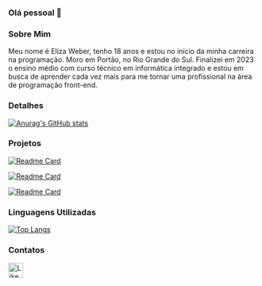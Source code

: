 ### Olá pessoal 👋

### Sobre Mim
Meu nome é Eliza Weber, tenho 18 anos e estou no início da minha carreira na programação. Moro em Portão, no Rio Grande do Sul. Finalizei em 2023 o ensino médio com curso técnico em informática integrado e estou em busca de aprender cada vez mais para me tornar uma profissional na área de programação front-end.

### Detalhes

[![Anurag's GitHub stats](https://github-readme-stats.vercel.app/api?username=ElizaWbr&show_icons=true&theme=synthwave)](https://github.com/anuraghazra/github-readme-stats)

### Projetos

[![Readme Card](https://github-readme-stats.vercel.app/api/pin/?username=ElizaWbr&repo=projeto-tiktok&theme=synthwave)](https://github.com/ElizaWbr/projeto-tiktok)

[![Readme Card](https://github-readme-stats.vercel.app/api/pin/?username=ElizaWbr&repo=Trabalho-de-LPII-PHP&theme=synthwave)](https://github.com/ElizaWbr/Trabalho-de-LPII-PHP)

[![Readme Card](https://github-readme-stats.vercel.app/api/pin/?username=ElizaWbr&repo=Series.Show&theme=synthwave)](https://github.com/ElizaWbr/Series.Show)

### Linguagens Utilizadas

[![Top Langs](https://github-readme-stats.vercel.app/api/top-langs/?username=ElizaWbr&theme=synthwave&layout=compact)](https://github.com/anuraghazra/github-readme-stats)

### Contatos

[<img src='https://img.shields.io/badge/LinkedIn-00785?style=for-the-badge&logo=linkedin&logoColor=white' alt='LikedIn' height='30'>](https://www.linkedin.com/in/elizaweber/)

<!--
**ElizaWbr/ElizaWbr** is a ✨ _special_ ✨ repository because its `README.md` (this file) appears on your GitHub profile.

Here are some ideas to get you started:

- 🔭 I’m currently working on ...
- 🌱 I’m currently learning ...
- 👯 I’m looking to collaborate on ...
- 🤔 I’m looking for help with ...
- 💬 Ask me about ...
- 📫 How to reach me: ...
- 😄 Pronouns: ...
- ⚡ Fun fact: ...
-->
